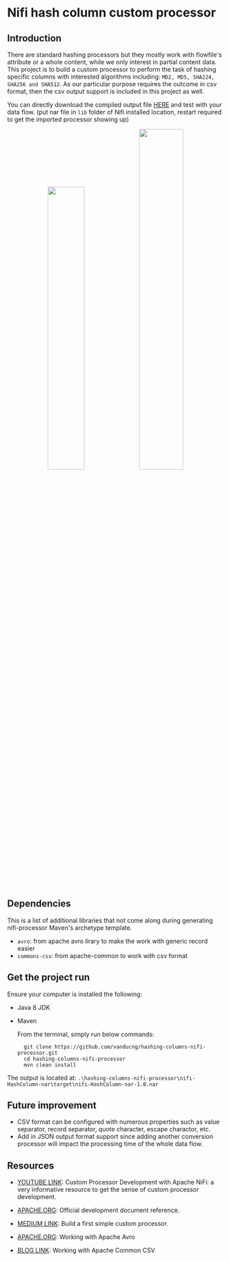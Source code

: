 # Nifi hash column custom processor
## Introduction
There are standard hashing processors but they mostly work with flowfile's attribute or a whole content, while we only interest in partial content data. This project is to build a custom processor to perform the task of hashing specific columns with interested algorithms including: `MD2, MD5, SHA224, SHA256 and SHA512`. As our particular purpose requires the outcome in csv format, then the csv output support is included in this project as well.

 You can directly download the compiled output file [HERE](./misc/nifi-HashColumn-nar-1.0.nar) and test with your data flow. (put nar file in `lib` folder of Nifi installed location, restart required to get the imported processor showing up)

<p align="center">
    <image src="./misc/add_processor.png" width="41%"/>
    <image src="./misc/config_properties.png" width="45%"/>
</p>

## Dependencies
This is a list of additional libraries that not come along during generating nifi-processor Maven's archetype template.
* `avro`: from apache avro lirary to make the work with generic record easier
* `commons-csv`: from apache-common to work with csv format

## Get the project run
Ensure your computer is installed the following:
* Java 8 JDK
* Maven
    
    From the terminal, simply run below commands:

        git clone https://github.com/vanducng/hashing-columns-nifi-processor.git
        cd hashing-columns-nifi-processor
        mvn clean install

The output is located at: `.\hashing-columns-nifi-processor\nifi-HashColumn-nar\target\nifi-HashColumn-nar-1.0.nar`

## Future improvement
* CSV format can be configured with numerous properties such as value separator, record separator, quote character, escape charactor, etc.
* Add in JSON output format support since adding another conversion processor will impact the processing time of the whole data flow.

## Resources
- [YOUTUBE LINK](https://www.youtube.com/watch?v=v2u0WsPs2Ac): Custom Processor Development with Apache NiFi: a very informative resource to get the sense of custom processor development.

- [APACHE.ORG](https://nifi.apache.org/developer-guide.html): Official development document reference.

- [MEDIUM LINK](https://medium.com/@g22shubham/apache-nifi-part-i-create-custom-processor-675fcf251a1): Build a first simple custom processor.
    
- [APACHE.ORG](https://avro.apache.org/docs/current/gettingstartedjava.html): Working with Apache Avro
    
- [BLOG LINK](https://www.callicoder.com/java-read-write-csv-file-apache-commons-csv/): Working with Apache Common CSV
